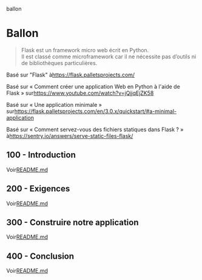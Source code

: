 ballon

# Ballon

> Flask est un framework micro web écrit en Python.<br/>Il est classé comme microframework car il ne nécessite pas d’outils ni de bibliothèques particulières.

Basé sur "Flask" à<https://flask.palletsprojects.com/>

Basé sur « Comment créer une application Web en Python à l'aide de Flask » sur<https://www.youtube.com/watch?v=jQjjqEjZK58>

Basé sur « Une application minimale » sur<https://flask.palletsprojects.com/en/3.0.x/quickstart/#a-minimal-application>

Basé sur « Comment servez-vous des fichiers statiques dans Flask ? » à<https://sentry.io/answers/serve-static-files-flask/>

## 100 - Introduction

Voir[README.md](./100/README.md)

## 200 - Exigences

Voir[README.md](./200/README.md)

## 300 - Construire notre application

Voir[README.md](./300/README.md)

## 400 - Conclusion

Voir[README.md](./400/README.md)
